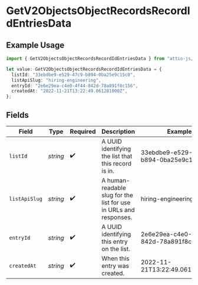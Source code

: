 # GetV2ObjectsObjectRecordsRecordIdEntriesData

## Example Usage

```typescript
import { GetV2ObjectsObjectRecordsRecordIdEntriesData } from "attio-js/models/operations";

let value: GetV2ObjectsObjectRecordsRecordIdEntriesData = {
  listId: "33ebdbe9-e529-47c9-b894-0ba25e9c15c0",
  listApiSlug: "hiring-engineering",
  entryId: "2e6e29ea-c4e0-4f44-842d-78a891f8c156",
  createdAt: "2022-11-21T13:22:49.061281000Z",
};
```

## Fields

| Field                                                             | Type                                                              | Required                                                          | Description                                                       | Example                                                           |
| ----------------------------------------------------------------- | ----------------------------------------------------------------- | ----------------------------------------------------------------- | ----------------------------------------------------------------- | ----------------------------------------------------------------- |
| `listId`                                                          | *string*                                                          | :heavy_check_mark:                                                | A UUID identifying the list that this record is in.               | 33ebdbe9-e529-47c9-b894-0ba25e9c15c0                              |
| `listApiSlug`                                                     | *string*                                                          | :heavy_check_mark:                                                | A human-readable slug for the list for use in URLs and responses. | hiring-engineering                                                |
| `entryId`                                                         | *string*                                                          | :heavy_check_mark:                                                | A UUID identifying this entry on the list.                        | 2e6e29ea-c4e0-4f44-842d-78a891f8c156                              |
| `createdAt`                                                       | *string*                                                          | :heavy_check_mark:                                                | When this entry was created.                                      | 2022-11-21T13:22:49.061281000Z                                    |